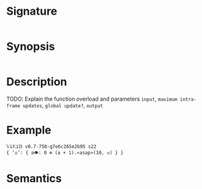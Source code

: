 # Signature
```vikid-signature
```

# Synopsis
```vikid-synopsis
```

# Description
TODO: Explain the function overload and parameters `input`, `maximum intra-frame updates`, `global update?`, `output`

# Example
```vikid-script
𝕍i𝕂i𝔻 v0.7-750-g7e6c265e2b95 s22
{ ‘⌂’: { a👁: 0 ⊕ (a + 1).«asap»(10, ☒) } }
```

# Semantics
